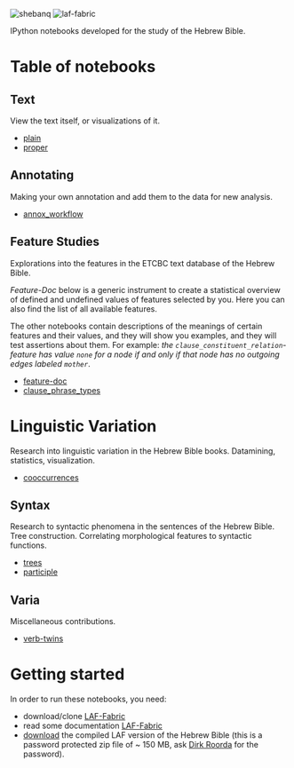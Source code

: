 ![shebanq](https://raw.github.com/orgs/ETCBC/teams/master/images/VU-ETCBC-small.png)
![laf-fabric](https://raw.github.com/orgs/ETCBC/teams/master/images/laf-fabric-small.png)

IPython notebooks developed for the study of the Hebrew Bible.

# Table of notebooks

## Text
View the text itself, or visualizations of it.

* [plain](http://nbviewer.ipython.org/github/orgs/ETCBC/teams/blob/master/plain.ipynb)
* [proper](http://nbviewer.ipython.org/github/orgs/ETCBC/teams/blob/master/proper.ipynb)

## Annotating
Making your own annotation and add them to the data for new analysis.

* [annox_workflow](http://nbviewer.ipython.org/github/orgs/ETCBC/teams/blob/master/annox_workflow.ipynb)

## Feature Studies
Explorations into the features in the ETCBC text database of the Hebrew Bible.

*Feature-Doc* below is a generic instrument to create a statistical overview of defined and undefined values of features selected by you.
Here you can also find the list of all available features.

The other notebooks contain descriptions of the meanings of certain features and their values,
and they will show you examples, and they will test assertions about them.
For example: *the ``clause_constituent_relation``-feature has value ``none`` for a node if and only if that node has no outgoing edges labeled ``mother``*.

* [feature-doc](http://nbviewer.ipython.org/github/orgs/ETCBC/teams/blob/master/feature-doc.ipynb)
* [clause_phrase_types](http://nbviewer.ipython.org/github/orgs/ETCBC/teams/blob/master/clause_phrase_types.ipynb)

# Linguistic Variation
Research into linguistic variation in the Hebrew Bible books.
Datamining, statistics, visualization.

* [cooccurrences](http://nbviewer.ipython.org/github/orgs/ETCBC/teams/blob/master/cooccurrences.ipynb)

## Syntax
Research to syntactic phenomena in the sentences of the Hebrew Bible.
Tree construction.
Correlating morphological features to syntactic functions.

* [trees](http://nbviewer.ipython.org/github/orgs/ETCBC/teams/blob/master/trees.ipynb)
* [participle](http://nbviewer.ipython.org/github/orgs/ETCBC/teams/blob/master/participle.ipynb)

## Varia
Miscellaneous contributions.

* [verb-twins](http://nbviewer.ipython.org/github/orgs/ETCBC/teams/blob/master/verb-twins.ipynb)

# Getting started
In order to run these notebooks, you need:

* download/clone [LAF-Fabric](https://github.com/dirkroorda/laf-fabric)
* read some documentation [LAF-Fabric](http://laf-fabric.readthedocs.org/en/latest/)
* [download](https://www.dropbox.com/s/1oqvb92sqn7vuml/laf-fabric-data.zip) the compiled LAF version of the Hebrew Bible
  (this is a password protected zip file of ~ 150 MB, ask [Dirk Roorda](dirk.roorda@dans.knaw.nl) for the password).

